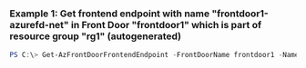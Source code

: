 ### Example 1: Get frontend endpoint with name "frontdoor1-azurefd-net" in Front Door "frontdoor1" which is part of resource group "rg1" (autogenerated)
```powershell
PS C:\> Get-AzFrontDoorFrontendEndpoint -FrontDoorName frontdoor1 -Name frontdoor1-azurefd-net -ResourceGroupName resourcegroup1
```

